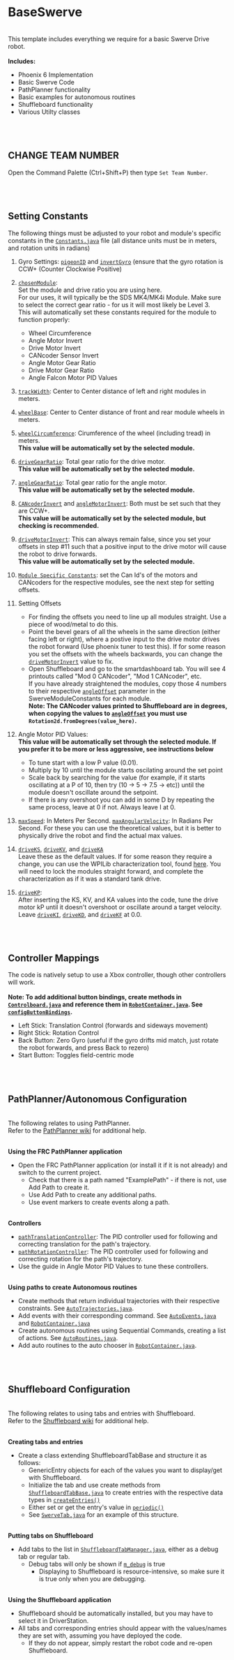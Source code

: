 # BaseSwerve </br>

<br>This template includes everything we require for a basic Swerve Drive robot.
<br>
<br><b>Includes:</b>
   * Phoenix 6 Implementation
   * Basic Swerve Code
   * PathPlanner functionality
   * Basic examples for autonomous routines
   * Shuffleboard functionality
   * Various Utilty classes


<br><br>**CHANGE TEAM NUMBER**
----
Open the Command Palette (Ctrl+Shift+P) then type ```Set Team Number```.


<br><br>**Setting Constants**
----
The following things must be adjusted to your robot and module's specific constants in the [```Constants.java```](https://github.com/TeamSCREAM4522/BaseSwerve/blob/main/src/main/java/frc/robot/Constants.java) file (all distance units must be in meters, and rotation units in radians)</br>
1. Gyro Settings: [```pigeonID```](https://github.com/TeamSCREAM4522/BaseSwerve/blob/main/src/main/java/frc/robot/Constants.java) and [```invertGyro```](https://github.com/TeamSCREAM4522/BaseSwerve/blob/main/src/main/java/frc/robot/Constants.java) (ensure that the gyro rotation is CCW+ (Counter Clockwise Positive)
2. [```chosenModule```](https://github.com/TeamSCREAM4522/BaseSwerve/blob/main/src/main/java/frc/robot/Constants.java): 
<br>Set the module and drive ratio you are using here.
<br>For our uses, it will typically be the SDS MK4/MK4i Module. Make sure to select the correct gear ratio - for us it will most likely be Level 3.
<br>This will automatically set these constants required for the module to function properly:
    * Wheel Circumference
    * Angle Motor Invert
    * Drive Motor Invert
    * CANcoder Sensor Invert
    * Angle Motor Gear Ratio
    * Drive Motor Gear Ratio
    * Angle Falcon Motor PID Values
    
4. [```trackWidth```](https://github.com/TeamSCREAM4522/BaseSwerve/blob/main/src/main/java/frc/robot/Constants.java): Center to Center distance of left and right modules in meters.
5. [```wheelBase```](https://github.com/TeamSCREAM4522/BaseSwerve/blob/main/src/main/java/frc/robot/Constants.java): Center to Center distance of front and rear module wheels in meters.
6. [```wheelCircumference```](https://github.com/TeamSCREAM4522/BaseSwerve/blob/main/src/main/java/frc/robot/Constants.java): Cirumference of the wheel (including tread) in meters. <br><b>This value will be automatically set by the selected module.</b>
7. [```driveGearRatio```](https://github.com/TeamSCREAM4522/BaseSwerve/blob/main/src/main/java/frc/robot/Constants.java): Total gear ratio for the drive motor. <br><b>This value will be automatically set by the selected module.</b>
8. [```angleGearRatio```](https://github.com/TeamSCREAM4522/BaseSwerve/blob/main/src/main/java/frc/robot/Constants.java): Total gear ratio for the angle motor. <br><b>This value will be automatically set by the selected module.</b>
9. [```CANcoderInvert```](https://github.com/TeamSCREAM4522/BaseSwerve/blob/main/src/main/java/frc/robot/Constants.java) and [```angleMotorInvert```](https://github.com/TeamSCREAM4522/BaseSwerve/blob/main/src/main/java/frc/robot/Constants.java): Both must be set such that they are CCW+. <br><b>This value will be automatically set by the selected module, but checking is recommended.</b>
10. [```driveMotorInvert```](https://github.com/TeamSCREAM4522/BaseSwerve/blob/main/src/main/java/frc/robot/Constants.java): This can always remain false, since you set your offsets in step #11 such that a positive input to the drive motor will cause the robot to drive forwards. <br><b>This value will be automatically set by the selected module.</b>

11. [```Module Specific Constants```](https://github.com/TeamSCREAM4522/BaseSwerve/blob/main/src/main/java/frc/robot/Constants.java): set the Can Id's of the motors and CANcoders for the respective modules, see the next step for setting offsets.
12. Setting Offsets
    * For finding the offsets you need to line up all modules straight. Use a piece of wood/metal to do this.
    * Point the bevel gears of all the wheels in the same direction (either facing left or right), where a postive input to the drive motor drives the robot forward (Use phoenix tuner to test this). If for some reason you set the offsets with the wheels backwards, you can change the [```driveMotorInvert```](https://github.com/TeamSCREAM4522/BaseSwerve/blob/main/src/main/java/frc/robot/Constants.java) value to fix.
    * Open Shuffleboard and go to the smartdashboard tab. You will see 4 printouts called "Mod 0 CANcoder", "Mod 1 CANcoder", etc. 
    <br>If you have already straightened the modules, copy those 4 numbers to their respective [```angleOffset```](https://github.com/TeamSCREAM4522/BaseSwerve/blob/main/src/main/java/frc/robot/Constants.java) parameter in the SwerveModuleConstants for each module.
    <br><b>Note: The CANcoder values printed to Shuffleboard are in degrees, when copying the values to [```angleOffset```](https://github.com/TeamSCREAM4522/BaseSwerve/blob/main/src/main/java/frc/robot/Constants.java) you must use ```Rotation2d.fromDegrees(value_here)```.</b>

13. Angle Motor PID Values: <br><b>This value will be automatically set through the selected module. If you prefer it to be more or less aggressive, see instructions below</b> 
    * To tune start with a low P value (0.01).
    * Multiply by 10 until the module starts oscilating around the set point
    * Scale back by searching for the value (for example, if it starts oscillating at a P of 10, then try (10 -> 5 -> 7.5 -> etc)) until the module doesn't oscillate around the setpoint.
    * If there is any overshoot you can add in some D by repeating the same process, leave at 0 if not. Always leave I at 0.

14. [```maxSpeed```](https://github.com/TeamSCREAM4522/BaseSwerve/blob/main/src/main/java/frc/robot/Constants.java): In Meters Per Second. [```maxAngularVelocity```](https://github.com/TeamSCREAM4522/BaseSwerve/blob/main/src/main/java/frc/robot/Constants.java): In Radians Per Second. For these you can use the theoretical values, but it is better to physically drive the robot and find the actual max values.

15. [```driveKS```](https://github.com/TeamSCREAM4522/BaseSwerve/blob/main/src/main/java/frc/robot/Constants.java), [```driveKV```](https://github.com/TeamSCREAM4522/BaseSwerve/blob/main/src/main/java/frc/robot/Constants.java), and [```driveKA```](https://github.com/TeamSCREAM4522/BaseSwerve/blob/main/src/main/java/frc/robot/Constants.java)
<br>Leave these as the default values. If for some reason they require a change, you can use the WPILib characterization tool, found [here](https://docs.wpilib.org/en/stable/docs/software/wpilib-tools/robot-characterization/introduction.html). You will need to lock the modules straight forward, and complete the characterization as if it was a standard tank drive.
17. [```driveKP```](https://github.com/TeamSCREAM4522/BaseSwerve/blob/main/src/main/java/frc/robot/Constants.java): 
<br>After inserting the KS, KV, and KA values into the code, tune the drive motor kP until it doesn't overshoot or oscillate around a target velocity.
<br>Leave [```driveKI```](https://github.com/TeamSCREAM4522/BaseSwerve/blob/main/src/main/java/frc/robot/Constants.java), [```driveKD```](https://github.com/TeamSCREAM4522/BaseSwerve/blob/main/src/main/java/frc/robot/Constants.java), and [```driveKF```](https://github.com/TeamSCREAM4522/BaseSwerve/blob/main/src/main/java/frc/robot/Constants.java) at 0.0.


<br><br>**Controller Mappings**
----
The code is natively setup to use a Xbox controller, though other controllers will work. </br>
<br><b>Note: To add additional button bindings, create methods in [```Controlboard.java```](https://github.com/TeamSCREAM4522/BaseSwerve/blob/main/src/main/java/frc/robot/controlboard/Controlboard.java) and reference them in [```RobotContainer.java```](https://github.com/TeamSCREAM4522/BaseSwerve/blob/main/src/main/java/frc/robot/RobotContainer.java).
See [```configButtonBindings```](https://github.com/TeamSCREAM4522/BaseSwerve/blob/main/src/main/java/frc/robot/RobotContainer.java).</b>
* Left Stick: Translation Control (forwards and sideways movement)
* Right Stick: Rotation Control </br>
* Back Button: Zero Gyro (useful if the gyro drifts mid match, just rotate the robot forwards, and press Back to rezero)
* Start Button: Toggles field-centric mode



<br><br>**PathPlanner/Autonomous Configuration**
----
<br>The following relates to using PathPlanner.
<br>Refer to the [PathPlanner wiki](https://github.com/mjansen4857/pathplanner/wiki) for additional help.

<br><b>Using the FRC PathPlanner application</b>
* Open the FRC PathPlanner application (or install it if it is not already) and switch to the current project.
   * Check that there is a path named "ExamplePath" - if there is not, use Add Path to create it.
   * Use Add Path to create any additional paths.
   * Use event markers to create events along a path. 

<br><b>Controllers</b>
* [```pathTranslationController```](https://github.com/TeamSCREAM4522/BaseSwerve/blob/main/src/main/java/frc/robot/Constants.java): The PID controller used for following and correcting translation for the path's trajectory.
* [```pathRotationController```](https://github.com/TeamSCREAM4522/BaseSwerve/blob/main/src/main/java/frc/robot/Constants.java): The PID controller used for following and correcting rotation for the path's trajectory.
* Use the guide in Angle Motor PID Values to tune these controllers.

<br><b>Using paths to create Autonomous routines</b>
* Create methods that return individual trajectories with their respective constraints. See [```AutoTrajectories.java```](https://github.com/TeamSCREAM4522/BaseSwerve/blob/main/src/main/java/frc/robot/auto/AutoTrajectories.java).
* Add events with their corresponding command. See [```AutoEvents.java```](https://github.com/TeamSCREAM4522/BaseSwerve/blob/main/src/main/java/frc/robot/auto/AutoEvents.java) and [```RobotContainer.java```](https://github.com/TeamSCREAM4522/BaseSwerve/blob/main/src/main/java/frc/robot/RobotContainer.java)
* Create autonomous routines using Sequential Commands, creating a list of actions. See [```AutoRoutines.java```](https://github.com/TeamSCREAM4522/BaseSwerve/blob/main/src/main/java/frc/robot/auto/AutoRoutines.java).
* Add auto routines to the auto chooser in [```RobotContainer.java```](https://github.com/TeamSCREAM4522/BaseSwerve/blob/main/src/main/java/frc/robot/RobotContainer.java).



<br><br>**Shuffleboard Configuration**
----
<br>The following relates to using tabs and entries with Shuffleboard.
<br>Refer to the [Shuffleboard wiki](https://docs.wpilib.org/en/stable/docs/software/dashboards/shuffleboard/index.html) for additional help.

<br><b>Creating tabs and entries</b>
* Create a class extending ShuffleboardTabBase and structure it as follows:
   * GenericEntry objects for each of the values you want to display/get with Shuffleboard.
   * Initialize the tab and use create methods from [```ShuffleboardTabBase.java```](https://github.com/TeamSCREAM4522/BaseSwerve/blob/main/src/main/java/frc/robot/shuffleboard/ShuffleboardTabBase.java) to create entries with the respective data types in [```createEntries()```](https://github.com/TeamSCREAM4522/BaseSwerve/blob/main/src/main/java/frc/robot/shuffleboard/ShuffleboardTabBase.java)
   * Either set or get the entry's value in [```periodic()```](https://github.com/TeamSCREAM4522/BaseSwerve/blob/main/src/main/java/frc/robot/shuffleboard/ShuffleboardTabManager.java)
   * See [```SwerveTab.java```](https://github.com/TeamSCREAM4522/BaseSwerve/blob/main/src/main/java/frc/robot/shuffleboard/tabs/SwerveTab.java) for an example of this structure.
 
<br><b>Putting tabs on Shuffleboard</b>
* Add tabs to the list in [```ShuffleboardTabManager.java```](https://github.com/TeamSCREAM4522/BaseSwerve/blob/main/src/main/java/frc/robot/shuffleboard/ShuffleboardTabManager.java), either as a debug tab or regular tab.
   * Debug tabs will only be shown if [```m_debug```](https://github.com/TeamSCREAM4522/BaseSwerve/blob/main/src/main/java/frc/robot/shuffleboard/ShuffleboardTabManager.java) is true
      * Displaying to Shuffleboard is resource-intensive, so make sure it is true only when you are debugging.

<br><b>Using the Shuffleboard application</b>
* Shuffleboard should be automatically installed, but you may have to select it in DriverStation.
* All tabs and corresponding entries should appear with the values/names they are set with, assuming you have deployed the code.
   * If they do not appear, simply restart the robot code and re-open Shuffleboard.
